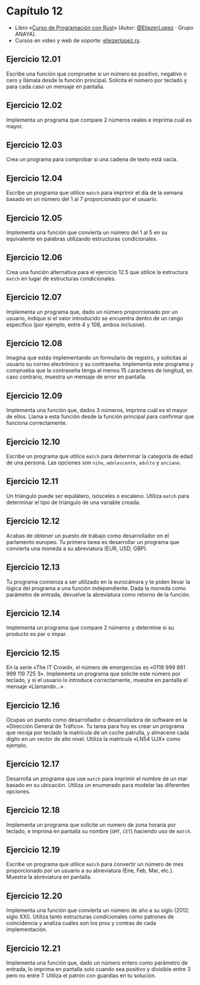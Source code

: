 # Capítulo 12
* Libro «[Curso de Programación con Rust](https://amzn.to/3WEqWZJ)» (Autor: [@EliezerLopez](https://linkedin.com/in/eliezerlopez) · Grupo ANAYA).
* Cursos en video y web de soporte: [eliezerlopez.rs](https://eliezerlopez.rs).

## Ejercicio 12.01
Escribe una función que compruebe si un número es positivo, negativo o cero y llámala desde la función principal. Solicita el número por teclado y para cada caso un mensaje en pantalla.

## Ejercicio 12.02
Implementa un programa que compare 2 números reales e imprima cuál es mayor.

## Ejercicio 12.03
Crea un programa para comprobar si una cadena de texto está vacía.

## Ejercicio 12.04
Escribe un programa que utilice ```match``` para imprimir el día de la semana basado en un número del 1 al 7 proporcionado por el usuario.

## Ejercicio 12.05
Implementa una función que convierta un número del 1 al 5 en su equivalente en palabras utilizando estructuras condicionales.

## Ejercicio 12.06
Crea una función alternativa para el ejercicio 12.5 que utilice la estructura ```match``` en lugar de estructuras condicionales.

## Ejercicio 12.07
Implementa un programa que, dado un número proporcionado por un usuario, indique si el valor introducido se encuentra dentro de un rango específico (por ejemplo, entre 4 y 108, ambos inclusive).

## Ejercicio 12.08
Imagina que estás implementando un formulario de registro, y solicitas al usuario su correo electrónico y su contraseña.
Implementa este programa y comprueba que la contraseña tenga al menos 15 caracteres de longitud, en caso contrario, muestra un mensaje de error en pantalla.

## Ejercicio 12.09
Implementa una función que, dados 3 números, imprima cuál es el mayor de ellos. Llama a esta función desde la función principal para confirmar que funciona correctamente.

## Ejercicio 12.10
Escribe un programa que utilice ```match``` para determinar la categoría de edad de una persona. Las opciones son ```niño```, ```adolescente```, ```adulto``` y ```anciano```.

## Ejercicio 12.11
Un triángulo puede ser equilátero, isósceles o escaleno. Utiliza ```match``` para determinar el tipo de triángulo de una variable creada.

## Ejercicio 12.12
Acabas de obtener un puesto de trabajo como desarrollador en el parlamento europeo. Tu primera tarea es desarrollar un programa que convierta una moneda a su abreviatura (EUR, USD, GBP).

## Ejercicio 12.13
Tu programa comienza a ser utilizado en la eurocámara y te piden llevar la lógica del programa a una función independiente. Dada la moneda como parámetro de entrada, devuelve la abreviatura como retorno de la función.

## Ejercicio 12.14
Implementa un programa que compare 2 números y determine si su producto es par o impar.

## Ejercicio 12.15
En la serie «The IT Crowd», el número de emergencias es «0118 999 881 999 119 725 3». Implementa un programa que solicite este número por teclado, y si el usuario lo introduce correctamente, muestre en pantalla el mensaje «Llamando…».

## Ejercicio 12.16
Ocupas un puesto como desarrollador o desarrolladora de software en la «Dirección General de Tráfico».
Tu tarea para hoy es crear un programa que recoja por teclado la matrícula de un coche patrulla, y almacene cada dígito en un vector de alto nivel. Utiliza la matrícula «LN54 UJX» como ejemplo.

## Ejercicio 12.17
Desarrolla un programa que use ```match``` para imprimir el nombre de un mar basado en su ubicación. Utiliza un enumerado para modelar las diferentes opciones.

## Ejercicio 12.18
Implementa un programa que solicite un numero de zona horaria por teclado, e imprima en pantalla su nombre (```GMT```, ```CET```) haciendo uso de ```match```.

## Ejercicio 12.19
Escribe un programa que utilice ```match``` para convertir un número de mes proporcionado por un usuario a su abreviatura (Ene, Feb, Mar, etc.). Muestra la abreviatura en pantalla.

## Ejercicio 12.20
Implementa una función que convierta un número de año a su siglo (2012: siglo XXI). Utiliza tanto estructuras condicionales como patrones de coincidencia y analiza cuáles son los pros y contras de cada implementación.

## Ejercicio 12.21
Implementa una función que, dado un número entero como parámetro de entrada, lo imprima en pantalla solo cuando sea positivo y divisible entre 3 pero no entre 7. Utiliza el patrón con guardias en tu solución.
